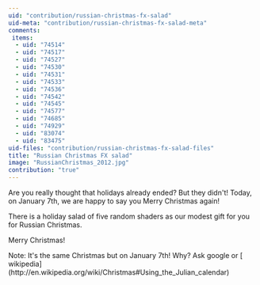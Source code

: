 ```yaml
---
uid: "contribution/russian-christmas-fx-salad"
uid-meta: "contribution/russian-christmas-fx-salad-meta"
comments: 
 items: 
  - uid: "74514"
  - uid: "74517"
  - uid: "74527"
  - uid: "74530"
  - uid: "74531"
  - uid: "74533"
  - uid: "74536"
  - uid: "74542"
  - uid: "74545"
  - uid: "74577"
  - uid: "74685"
  - uid: "74929"
  - uid: "83074"
  - uid: "83475"
uid-files: "contribution/russian-christmas-fx-salad-files"
title: "Russian Christmas FX salad"
image: "RussianChristmas_2012.jpg"
contribution: "true"
---
```


Are you really thought that holidays already ended? But they didn't!
Today, on January 7th, we are happy to say you Merry Christmas again!
 
There is a holiday salad of five random shaders as our modest gift for you for Russian Christmas.

Merry Christmas!

<div class="box">
Note:
It's the same Christmas but on January 7th! Why? Ask google or [ wikipedia](http://en.wikipedia.org/wiki/Christmas#Using_the_Julian_calendar)
</div>